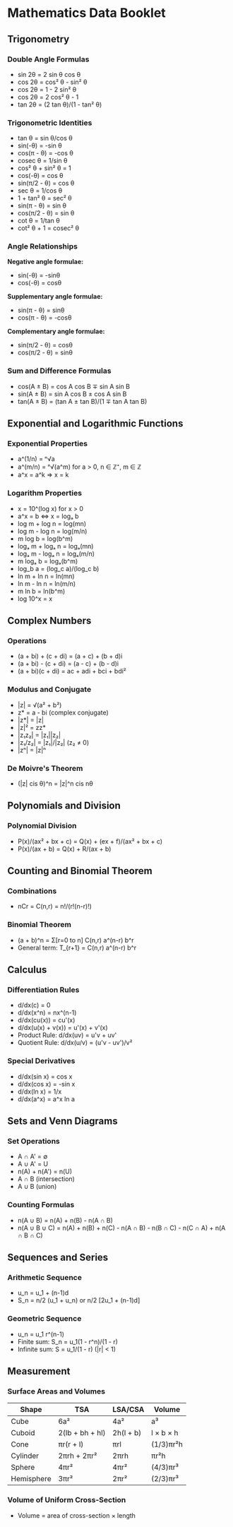 # Mathematics Data Booklet

## Trigonometry

### Double Angle Formulas
- sin 2θ = 2 sin θ cos θ  
- cos 2θ = cos² θ - sin² θ  
- cos 2θ = 1 - 2 sin² θ  
- cos 2θ = 2 cos² θ - 1  
- tan 2θ = (2 tan θ)/(1 - tan² θ)  

### Trigonometric Identities
- tan θ = sin θ/cos θ  
- sin(-θ) = -sin θ  
- cos(π - θ) = -cos θ  
- cosec θ = 1/sin θ  
- cos² θ + sin² θ = 1  
- cos(-θ) = cos θ  
- sin(π/2 - θ) = cos θ  
- sec θ = 1/cos θ  
- 1 + tan² θ = sec² θ  
- sin(π - θ) = sin θ  
- cos(π/2 - θ) = sin θ  
- cot θ = 1/tan θ  
- cot² θ + 1 = cosec² θ  

### Angle Relationships
**Negative angle formulae:**
- sin(-θ) = -sinθ  
- cos(-θ) = cosθ  

**Supplementary angle formulae:**
- sin(π - θ) = sinθ  
- cos(π - θ) = -cosθ  

**Complementary angle formulae:**
- sin(π/2 - θ) = cosθ  
- cos(π/2 - θ) = sinθ  

### Sum and Difference Formulas
- cos(A ± B) = cos A cos B ∓ sin A sin B  
- sin(A ± B) = sin A cos B ± cos A sin B  
- tan(A ± B) = (tan A ± tan B)/(1 ∓ tan A tan B)  

## Exponential and Logarithmic Functions

### Exponential Properties
- a^(1/n) = ⁿ√a  
- a^(m/n) = ⁿ√(a^m) for a > 0, n ∈ ℤ⁺, m ∈ ℤ  
- a^x = a^k ⇒ x = k  

### Logarithm Properties
- x = 10^(log x) for x > 0  
- a^x = b ⇔ x = logₐ b  
- log m + log n = log(mn)  
- log m - log n = log(m/n)  
- m log b = log(b^m)  
- logₐ m + logₐ n = logₐ(mn)  
- logₐ m - logₐ n = logₐ(m/n)  
- m logₐ b = logₐ(b^m)  
- log_b a = (log_c a)/(log_c b)  
- ln m + ln n = ln(mn)  
- ln m - ln n = ln(m/n)  
- m ln b = ln(b^m)  
- log 10^x = x  

## Complex Numbers

### Operations
- (a + bi) + (c + di) = (a + c) + (b + d)i  
- (a + bi) - (c + di) = (a - c) + (b - d)i  
- (a + bi)(c + di) = ac + adi + bci + bdi²  

### Modulus and Conjugate
- |z| = √(a² + b²)  
- z* = a - bi (complex conjugate)  
- |z*| = |z|  
- |z|² = zz*  
- |z₁z₂| = |z₁||z₂|  
- |z₁/z₂| = |z₁|/|z₂| (z₂ ≠ 0)  
- |zⁿ| = |z|ⁿ  

### De Moivre's Theorem
- (|z| cis θ)^n = |z|^n cis nθ  

## Polynomials and Division

### Polynomial Division
- P(x)/(ax² + bx + c) = Q(x) + (ex + f)/(ax² + bx + c)  
- P(x)/(ax + b) = Q(x) + R/(ax + b)  

## Counting and Binomial Theorem

### Combinations
- nCr = C(n,r) = n!/(r!(n-r)!)  

### Binomial Theorem
- (a + b)^n = Σ[r=0 to n] C(n,r) a^(n-r) b^r  
- General term: T_{r+1} = C(n,r) a^(n-r) b^r  

## Calculus

### Differentiation Rules
- d/dx(c) = 0  
- d/dx(x^n) = nx^(n-1)  
- d/dx(cu(x)) = cu'(x)  
- d/dx(u(x) + v(x)) = u'(x) + v'(x)  
- Product Rule: d/dx(uv) = u'v + uv'  
- Quotient Rule: d/dx(u/v) = (u'v - uv')/v²  

### Special Derivatives
- d/dx(sin x) = cos x  
- d/dx(cos x) = -sin x  
- d/dx(ln x) = 1/x  
- d/dx(a^x) = a^x ln a  

## Sets and Venn Diagrams

### Set Operations
- A ∩ A' = ∅  
- A ∪ A' = U  
- n(A) + n(A') = n(U)  
- A ∩ B (intersection)  
- A ∪ B (union)  

### Counting Formulas
- n(A ∪ B) = n(A) + n(B) - n(A ∩ B)  
- n(A ∪ B ∪ C) = n(A) + n(B) + n(C) - n(A ∩ B) - n(B ∩ C) - n(C ∩ A) + n(A ∩ B ∩ C)  

## Sequences and Series

### Arithmetic Sequence
- u_n = u_1 + (n-1)d  
- S_n = n/2 (u_1 + u_n) or n/2 [2u_1 + (n-1)d]  

### Geometric Sequence
- u_n = u_1 r^(n-1)  
- Finite sum: S_n = u_1(1 - r^n)/(1 - r)  
- Infinite sum: S = u_1/(1 - r) (|r| < 1)  

## Measurement

### Surface Areas and Volumes
| Shape     | TSA                   | LSA/CSA       | Volume          |
|-----------|-----------------------|---------------|-----------------|
| Cube      | 6a²                   | 4a²           | a³              |
| Cuboid    | 2(lb + bh + hl)       | 2h(l + b)     | l × b × h       |
| Cone      | πr(r + l)             | πrl           | (1/3)πr²h       |
| Cylinder  | 2πrh + 2πr²           | 2πrh          | πr²h            |
| Sphere    | 4πr²                  | 4πr²          | (4/3)πr³        |
| Hemisphere| 3πr²                  | 2πr²          | (2/3)πr³        |

### Volume of Uniform Cross-Section
- Volume = area of cross-section × length
